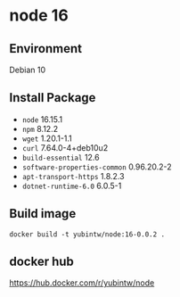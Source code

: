 # node 16

## Environment

Debian 10

## Install Package

- `node` 16.15.1
- `npm` 8.12.2
- `wget` 1.20.1-1.1
- `curl` 7.64.0-4+deb10u2
- `build-essential` 12.6
- `software-properties-common` 0.96.20.2-2
- `apt-transport-https` 1.8.2.3
- `dotnet-runtime-6.0` 6.0.5-1

## Build image

```
docker build -t yubintw/node:16-0.0.2 .
```

## docker hub

https://hub.docker.com/r/yubintw/node
